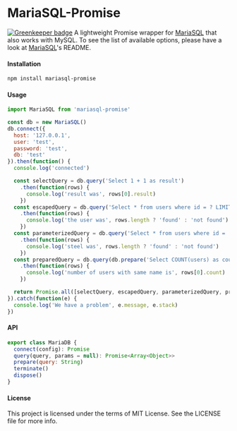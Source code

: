 MariaSQL-Promise
==============

[![Greenkeeper badge](https://badges.greenkeeper.io/steelbrain/mariasql-promise.svg)](https://greenkeeper.io/)
A lightweight Promise wrapper for [MariaSQL](1) that also works with MySQL. To see the list of available options, please have a look at [MariaSQL](1)'s README.

#### Installation

```bash
npm install mariasql-promise
```

#### Usage
```js
import MariaSQL from 'mariasql-promise'

const db = new MariaSQL()
db.connect({
  host: '127.0.0.1',
  user: 'test',
  password: 'test',
  db: 'test'
}).then(function() {
  console.log('connected')

  const selectQuery = db.query('Select 1 + 1 as result')
    .then(function(rows) {
      console.log('result was', rows[0].result)
    })
  const escapedQuery = db.query('Select * from users where id = ? LIMIT 1', [1])
    .then(function(rows) {
      console.log('the user was', rows.length ? 'found' : 'not found')
    })
  const parameterizedQuery = db.query('Select * from users where id = :id and name = :name LIMIT 1', [1, 'steel'])
    .then(function(rows) {
      console.log('steel was', rows.length ? 'found' : 'not found')
    })
  const preparedQuery = db.query(db.prepare('Select COUNT(users) as count from users as a where EXISTS(Select 1 from users where user.name = a.name AND user.id != a.id)'))
    .then(function(rows) {
      console.log('number of users with same name is', rows[0].count)
    })

  return Promise.all([selectQuery, escapedQuery, parameterizedQuery, preparedQuery])
}).catch(function(e) {
  console.log('We have a problem', e.message, e.stack)
})
```

#### API

```js
export class MariaDB {
  connect(config): Promise
  query(query, params = null): Promise<Array<Object>>
  prepare(query: String)
  terminate()
  dispose()
}
```

#### License

This project is licensed under the terms of MIT License. See the LICENSE file for more info.

[1]:https://github.com/mscdex/node-mariasql
